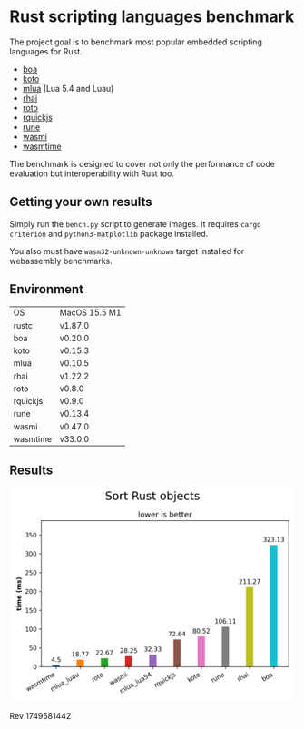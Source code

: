 # Rust scripting languages benchmark

The project goal is to benchmark most popular embedded scripting languages for Rust.

- [boa](https://boajs.dev)
- [koto](https://crates.io/crates/koto)
- [mlua](https://crates.io/crates/mlua) (Lua 5.4 and Luau)
- [rhai](https://crates.io/crates/rhai)
- [roto](https://crates.io/crates/roto)
- [rquickjs](https://crates.io/crates/rquickjs)
- [rune](https://crates.io/crates/rune)
- [wasmi](https://crates.io/crates/wasmi)
- [wasmtime](https://crates.io/crates/wasmtime)

The benchmark is designed to cover not only the performance of code evaluation but interoperability with Rust too.

## Getting your own results

Simply run the `bench.py` script to generate images. It requires `cargo criterion` and `python3-matplotlib` package installed.

You also must have `wasm32-unknown-unknown` target installed for webassembly benchmarks.

## Environment

|          |                               |
|----------|-------------------------------|
| OS       | MacOS 15.5 M1                 |
| rustc    | v1.87.0                       |
| boa      | v0.20.0                       |
| koto     | v0.15.3                       |
| mlua     | v0.10.5                       |
| rhai     | v1.22.2                       |
| roto     | v0.8.0                        |
| rquickjs | v0.9.0                        |
| rune     | v0.13.4                       |
| wasmi    | v0.47.0                       |
| wasmtime | v33.0.0                       |

## Results

![Sort Rust objects](Sort%20Rust%20objects.png)

Rev 1749581442
